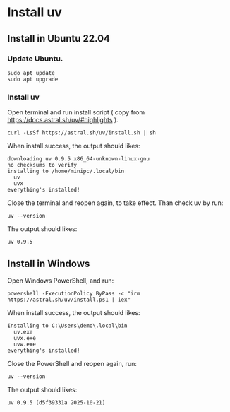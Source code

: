 # Install uv

## Install in Ubuntu 22.04

### Update Ubuntu.
```
sudo apt update
sudo apt upgrade
```

### Install uv
Open terminal and run install script ( copy from https://docs.astral.sh/uv/#highlights ).
```
curl -LsSf https://astral.sh/uv/install.sh | sh
``` 
When install success, the output should likes:
```
downloading uv 0.9.5 x86_64-unknown-linux-gnu
no checksums to verify
installing to /home/minipc/.local/bin
  uv
  uvx
everything's installed!
```

Close the terminal and reopen again, to take effect. Than check uv by run:
```
uv --version
```
The output should likes:
```
uv 0.9.5
```


## Install in Windows

Open Windows PowerShell, and run:
```
powershell -ExecutionPolicy ByPass -c "irm https://astral.sh/uv/install.ps1 | iex"
```

When install success, the output should likes:
```
Installing to C:\Users\demo\.local\bin
  uv.exe
  uvx.exe
  uvw.exe
everything's installed!
```

Close the PowerShell and reopen again, run:
```
uv --version
```
The output should likes:
```
uv 0.9.5 (d5f39331a 2025-10-21)
```

